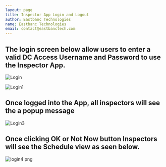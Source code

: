 ```yaml
---
layout: page
title: Inspector App Login and Logout
author: Eastbanc Technologies
name: Eastbanc Technologies
email: contact@eastbanctech.com
---
```


## **The login screen below allow users to enter a valid DC Access Username and Password to use the Inspector App.**
![Login](https://user-images.githubusercontent.com/81990744/114445822-872ddd00-9b9e-11eb-8822-b6e1132c9810.png)

![Login1](https://user-images.githubusercontent.com/81990744/114445687-5a79c580-9b9e-11eb-815d-7b2451bc0ccd.png)

## **Once logged into the App, all inspectors will see the a popup message**

![Login3](https://user-images.githubusercontent.com/81990744/114445707-62d20080-9b9e-11eb-8ab6-bb971695773c.png)

## **Once clicking OK or Not Now button Inspectors will see the Schedule view as seen below.**

![login4 png](https://user-images.githubusercontent.com/81990744/114449187-75e6cf80-9ba2-11eb-97a6-66b87ba15da6.jpg)





